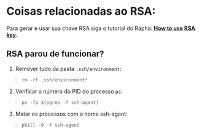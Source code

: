 # Coisas relacionadas ao RSA:

Para gerar e usar sua chave RSA siga o tutorial do Rapha: [**How to use RSA key**](https://gitlab.stilingue.com.br/snippets/110).

 
## RSA parou de funcionar?

1. Remover tudo da pasta `.ssh/environment`:

>```rm -rf .ssh/environment*```

2. Verificar o número do PID do processo `ps`:

>```ps -fp $(pgrep -f ssh-agent)```

3. Matar os processos com o nome ssh-agent:

>```pkill -9 -f ssh-agent```
